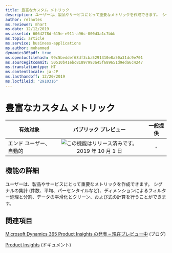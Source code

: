 ```yaml
---
title: 豊富なカスタム メトリック
description: ユーザーは、製品やサービスにとって重要なメトリックを作成できます。 シグナルの集計 (件数、平均、パーセンタイルなど)、ディメンションによるフィルター処理と分割、データの平滑化とクリーン、および式の計算を行うことができます。
author: relnotes
ms.reviewer: mhart
ms.date: 12/12/2019
ms.assetid: 6064278d-615e-e911-a96c-000d3a1c7bbb
ms.topic: article
ms.service: business-applications
ms.author: mohammed
dynamics365pdf: true
ms.openlocfilehash: 99c5beddef68df3cba5291310e8a50a31dc9e701
ms.sourcegitcommit: 50510b41ebc81897993a45f689651d9eda6c4247
ms.translationtype: HT
ms.contentlocale: ja-JP
ms.lasthandoff: 12/20/2019
ms.locfileid: "2910316"
---
```

# <a name="rich-custom-metrics"></a>豊富なカスタム メトリック


| 有効対象    |  パブリック プレビュー | 一般提供 | 
| ---------- | :----------: |:----------: |
|エンド ユーザー、自動的|![この機能はリリース済みです。](/dynamics365-release-plan/media/green-checkmark.png "この機能はリリース済みです。") 2019 年 10 月 1 日| -|






## <a name="feature-details"></a>機能の詳細
<!--feature detail start -->
ユーザーは、製品やサービスにとって重要なメトリックを作成できます。 シグナルの集計 (件数、平均、パーセンタイルなど)、ディメンションによるフィルター処理と分割、データの平滑化とクリーン、および式の計算を行うことができます。
<!--feature detail end -->










## <a name="see-also"></a>関連項目

[Microsoft Dynamics 365 Product Insights の発表 – 現在プレビュー中](https://cloudblogs.microsoft.com/dynamics365/bdm/2019/10/02/announcing-microsoft-dynamics-365-product-insights-now-in-preview/) (ブログ)

[Product Insights](https://docs.microsoft.com/dynamics365/product-insights/) (ドキュメント)
